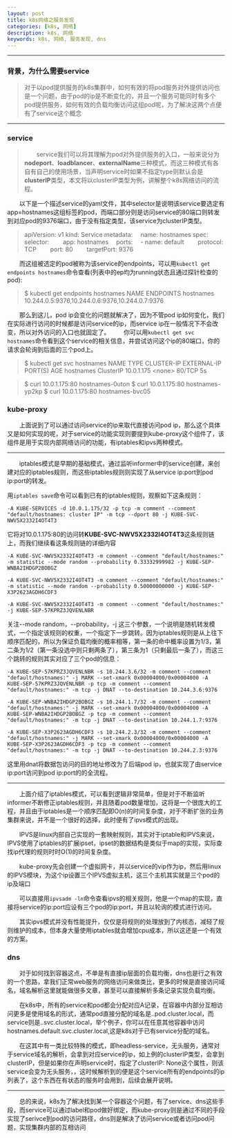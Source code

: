 ```yaml
---
layout: post
title: k8s网络之服务发现
categories: [k8s, 网络]
description: k8s, 网络
keywords: k8s, 网络, 服务发现, dns
---
```


---
### 背景，为什么需要service    
> 对于以pod提供服务的k8s集群中，如何有效的将pod服务对外提供访问也是一个问题，由于pod的ip是不断变化的，并且一个服务可能同时有多个pod提供服务，如何有效的负载均衡访问这组pod呢，为了解决这两个点便有了service这个概念

---


### service

> &ensp;&ensp;&ensp;&ensp;service我们可以将其理解为pod对外提供服务的入口，一般来说分为**nodeport**、**loadblancer**、**externalName**三种模式，而这三种模式有各自有自己的使用场景，当声明service时如果不指定type则默认会是**clusterIP**类型，本文将以clusterIP类型为例，讲解整个k8s网络访问的流程。

&ensp;&ensp;&ensp;&ensp;以下是一个描述service的yaml文件，其中selector是说明该service要选定有app=hostnames这组标签的pod，而端口部分则是访问service的80端口则转发到对应pod的9376端口，由于没有指定类型，该service为clusterIP类型。

> apiVersion: v1
kind: Service
metadata:
&ensp;&ensp;name: hostnames
spec:
&ensp;&ensp;selector:
&ensp;&ensp;&ensp;&ensp;app: hostnames
&ensp;&ensp;ports:
&ensp;&ensp;\- name: default
&ensp;&ensp;&ensp;&ensp;protocol: TCP
&ensp;&ensp;&ensp;&ensp;port: 80
&ensp;&ensp;&ensp;&ensp;targetPort: 9376

&ensp;&ensp;&ensp;&ensp;而这组被选定的pod被称为该service的endpoints，可以用`kubectl get endpoints hostnames`命令查看(列表中的ep均为running状态且通过探针检查的pod):

> $ kubectl get endpoints hostnames
NAME        ENDPOINTS
hostnames   10.244.0.5:9376,10.244.0.6:9376,10.244.0.7:9376

&ensp;&ensp;&ensp;&ensp;那么到这儿，pod ip会变化的问题就解决了，因为不管pod ip如何变化，我们在实际进行访问的时候都是访问service的ip，而service ip在一般情况下不会改变，所以对外访问的入口也就固定了。
&ensp;&ensp;&ensp;&ensp;你可以用`kubectl get svc hostnames`命令看到这个service的相关信息，并尝试访问这个ip的80端口，你的请求会轮询到后面的三个pod上。

> $ kubectl get svc hostnames
NAME TYPE CLUSTER-IP EXTERNAL-IP PORT(S) AGE
hostnames ClusterIP 10.0.1.175 \<none> 80/TCP 5s

> $ curl 10.0.1.175:80
hostnames-0uton
\$ curl 10.0.1.175:80
hostnames-yp2kp
\$ curl 10.0.1.175:80
hostnames-bvc05

### kube-proxy
&ensp;&ensp;&ensp;&ensp;上面说到了可以通过访问service的ip来取代直接访问pod ip，那么这个具体又是如何实现的呢，对于service的功能实现则要提到kube-proxy这个组件了，该组件是用于实现内部网络访问的功能，有iptables和ipvs两种模式。


---
&ensp;&ensp;&ensp;&ensp;iptables模式是早期的基础模式，通过监听informer中的service创建，来创建对应的iptables规则，而这些iptables规则则实现了从service ip:port到pod ip:port的转发。

用`iptables save`命令可以看到已有的iptables规则，观察如下这条规则：

`-A KUBE-SERVICES -d 10.0.1.175/32 -p tcp -m comment --comment "default/hostnames: cluster IP" -m tcp --dport 80 -j KUBE-SVC-NWV5X2332I4OT4T3`

它将对10.0.1.175:80的访问转**KUBE-SVC-NWV5X2332I4OT4T3**这条规则链上，而我们继续看这条规则链的详细内容

`-A KUBE-SVC-NWV5X2332I4OT4T3 -m comment --comment "default/hostnames:" -m statistic --mode random --probability 0.33332999982 -j KUBE-SEP-WNBA2IHDGP2BOBGZ
`

`
-A KUBE-SVC-NWV5X2332I4OT4T3 -m comment --comment "default/hostnames:" -m statistic --mode random --probability 0.50000000000 -j KUBE-SEP-X3P2623AGDH6CDF3
`

`
-A KUBE-SVC-NWV5X2332I4OT4T3 -m comment --comment "default/hostnames:" -j KUBE-SEP-57KPRZ3JQVENLNBR
`

关注--mode random，--probability，-j 这三个参数，一个说明是随机转发模式，一个指定该规则的权重，一个指定下一步跳转。因为iptables规则是从上往下顺序匹配的，所以为保证负载均衡的概率相等，第一条的命中概率设置为1/3，第二条为1/2（第一条没选中则只剩两条了），第三条为1（只剩最后一条了），而这三个跳转的规则其实对应了三个pod的信息：

`
-A KUBE-SEP-57KPRZ3JQVENLNBR -s 10.244.3.6/32 -m comment --comment "default/hostnames:" -j MARK --set-xmark 0x00004000/0x00004000
-A KUBE-SEP-57KPRZ3JQVENLNBR -p tcp -m comment --comment "default/hostnames:" -m tcp -j DNAT --to-destination 10.244.3.6:9376
`

`
-A KUBE-SEP-WNBA2IHDGP2BOBGZ -s 10.244.1.7/32 -m comment --comment "default/hostnames:" -j MARK --set-xmark 0x00004000/0x00004000
-A KUBE-SEP-WNBA2IHDGP2BOBGZ -p tcp -m comment --comment "default/hostnames:" -m tcp -j DNAT --to-destination 10.244.1.7:9376
`

`
-A KUBE-SEP-X3P2623AGDH6CDF3 -s 10.244.2.3/32 -m comment --comment "default/hostnames:" -j MARK --set-xmark 0x00004000/0x00004000
-A KUBE-SEP-X3P2623AGDH6CDF3 -p tcp -m comment --comment "default/hostnames:" -m tcp -j DNAT --to-destination 10.244.2.3:9376
`

这里用dnat将数据包访问的目的地址修改为了后端pod ip，也就实现了由service ip:port访问到pod ip:port的的全流程。

---
&ensp;&ensp;&ensp;&ensp;上面介绍了iptables模式，可以看到逻辑非常简单，但是对于不断监听informer不断修正iptables规则，并且随着pod数量增加，这将是一个很庞大的工程，并且由于iptables是一个顺序匹配即O(n)的时间复杂度，对于不断扩张的业务集群来说，并不是一个很好的选择，此时便有了ipvs模式的出现。

&ensp;&ensp;&ensp;&ensp;IPVS是linux内部自己实现的一套映射规则，其实对于iptable和IPVS来说，IPVS使用了iptables的扩展ipset，ipset的数据结构是类似于map的实现，实际查找ip代理的规则时时O(1)的时间复杂度。

&ensp;&ensp;&ensp;&ensp;kube-proxy先会创建一个虚拟网卡，并以service的vip作为ip，然后用linux的IPVS模块，为这个ip设置三个IPVS虚拟主机，这三个主机其实就是三个pod的ip及端口

&ensp;&ensp;&ensp;&ensp;可以直接用`ipvsadm -ln`命令查看ipvs的相关规则，他是一个map的实现，直接将service的ip:port应设有三个pod的ip:port，并且以轮询的模式进行访问。

&ensp;&ensp;&ensp;&ensp;其实ipvs模式并没有性能提升，仅仅是将规则的处理放到了内核态，减轻了规则维护的成本，但本身大量使用iptables就会增加cpu成本，所以这还是一个有效的方案。

### dns

&ensp;&ensp;&ensp;&ensp;对于如何找到容器这点，不单是有直接ip层面的负载均衡，dns也是行之有效的一个思路，拿我们正常web服务的网络访问来做类比，更多的时候是直接访问域名，域名解析这里就能做很多文章，甚至可以直接解析多条记录实现负载均衡。

&ensp;&ensp;&ensp;&ensp;在k8s中，所有的service和pod都会分配对应A记录，在容器中内部分互相访问更多是使用域名的形式，通常pod直接分配的域名是..pod.cluster.local，而service则是..svc.cluster.local，举个例子，你可以在任意其他容器中访问hostnames.default.svc.cluster.local,这是k8s对于已有service分配的域名。

&ensp;&ensp;&ensp;&ensp;在这其中有一类比较特殊的模式，即headless-service，无头服务，通常对于service域名的解析，会拿到对应service的ip，如上例的clusterIP类型，会拿到clusterIP，但是如果你在声明service时，指定了clusterIP: None这个属性，则该service会变为无头服务，，这时候解析到的便是这个service所有的endpoints的ip列表了，这个东西在有状态的服务时会用到，后续会展开说明。


---
&ensp;&ensp;&ensp;&ensp;总的来说，k8s为了解决找到某一个容器这个问题，有了service、dns这些手段，而service可以通过label和pod做好绑定，而kube-proxy则是通过不同的手段实现了serivce到pod的访问路径，dns则是解决了访问service或者访问pod问题，实现集群内部的互相访问

